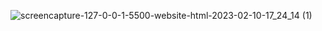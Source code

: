 
![screencapture-127-0-0-1-5500-website-html-2023-02-10-17_24_14 (1)](https://user-images.githubusercontent.com/121229505/218086473-67d136d2-41d1-4e6f-a336-b97ff6d5614a.png)
